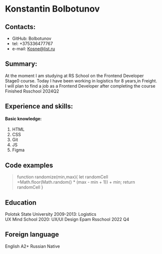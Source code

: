 # Konstantin Bolbotunov
## Contacts:
* GitHub: Bolbotunov
* tel: +375336477767
* e-mail: Kosne@list.ru
## Summary:
At the moment I am studying at RS School on the Frontend Developer Stage0 course. Today I have been working in logistics for 8 years,in Freight. I will plan to find a job as a Frontend Developer after completing the course
Finished Rsschool 2024Q2
## Experience and skills:
#### Basic knowledge:
1. HTML
2. CSS
3. Git
4. JS
5. Figma
## Code examples
  >function randomize(min,max){
  let randomCell =Math.floor(Math.random() * (max - min + 1)) + min;
  return randomCell
}
## Education
Polotsk State University 2009-2013: Logistics  
UX Mind School 2020:  UX/UI Design
Epam Rsschool 2022 Q4
## Foreign language
English A2+
Russian Native
